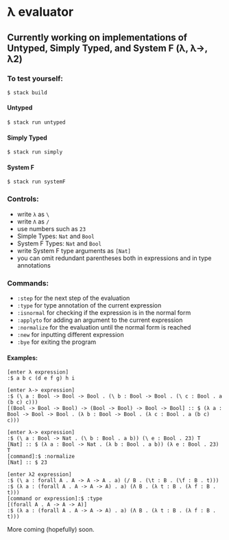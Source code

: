 # λ evaluator

## Currently working on implementations of Untyped, Simply Typed, and System F (λ, λ->, λ2)

### To test yourself:

```
$ stack build
```

#### Untyped
```
$ stack run untyped
```

#### Simply Typed
```
$ stack run simply
```

#### System F
```
$ stack run systemF
```

### Controls:
- write `λ` as `\`
- write `Λ` as `/`
- use numbers such as `23`
- Simple Types: `Nat` and `Bool`
- System F Types: `Nat` and `Bool`
- write System F type arguments as `[Nat]`
- you can omit redundant parentheses both in expressions and in type annotations

### Commands:
- `:step` for the next step of the evaluation
- `:type` for type annotation of the current expression
- `:isnormal` for checking if the expression is in the normal form
- `:applyto` for adding an argument to the current expression
- `:normalize` for the evaluation until the normal form is reached
- `:new` for inputting different expression
- `:bye` for exiting the program

#### Examples:

```
[enter λ expression]
:$ a b c (d e f g) h i
```

```
[enter λ-> expression]
:$ (\ a : Bool -> Bool -> Bool . (\ b : Bool -> Bool . (\ c : Bool . a (b c) c)))
[(Bool -> Bool -> Bool) -> (Bool -> Bool) -> Bool -> Bool] :: $ (λ a : Bool -> Bool -> Bool . (λ b : Bool -> Bool . (λ c : Bool . a (b c) c)))
```

```
[enter λ-> expression]
:$ (\ a : Bool -> Nat . (\ b : Bool . a b)) (\ e : Bool . 23) T
[Nat] :: $ (λ a : Bool -> Nat . (λ b : Bool . a b)) (λ e : Bool . 23) T
[command]:$ :normalize
[Nat] :: $ 23
```

```
[enter λ2 expression]
:$ (\ a : forall A . A -> A -> A . a) (/ B . (\t : B . (\f : B . t)))
:$ (λ a : (forall A . A -> A -> A) . a) (Λ B . (λ t : B . (λ f : B . t)))
[command or expression]:$ :type
[(forall A . A -> A -> A)]
:$ (λ a : (forall A . A -> A -> A) . a) (Λ B . (λ t : B . (λ f : B . t)))
```
More coming (hopefully) soon.